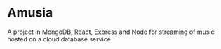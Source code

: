 # Amusia
A project in MongoDB, React, Express and Node for streaming of music hosted on a cloud database service
